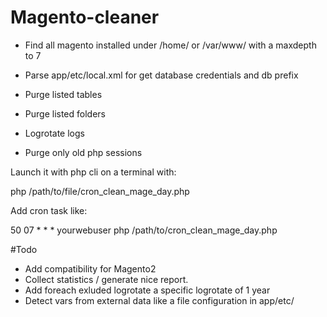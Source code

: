 Magento-cleaner
===============

  - Find all magento installed under /home/ or /var/www/ with a maxdepth to 7

  - Parse app/etc/local.xml for get database credentials and db prefix

  - Purge listed tables

  - Purge listed folders

  - Logrotate logs

  - Purge only old php sessions


Launch it with php cli on a terminal with:

php /path/to/file/cron_clean_mage_day.php

Add cron task like:

50 07  * * *   yourwebuser php /path/to/cron_clean_mage_day.php

#Todo

  - Add compatibility for Magento2
  - Collect statistics / generate nice report.
  - Add foreach exluded logrotate a specific logrotate of 1 year
  - Detect vars from external data like a file configuration in app/etc/
